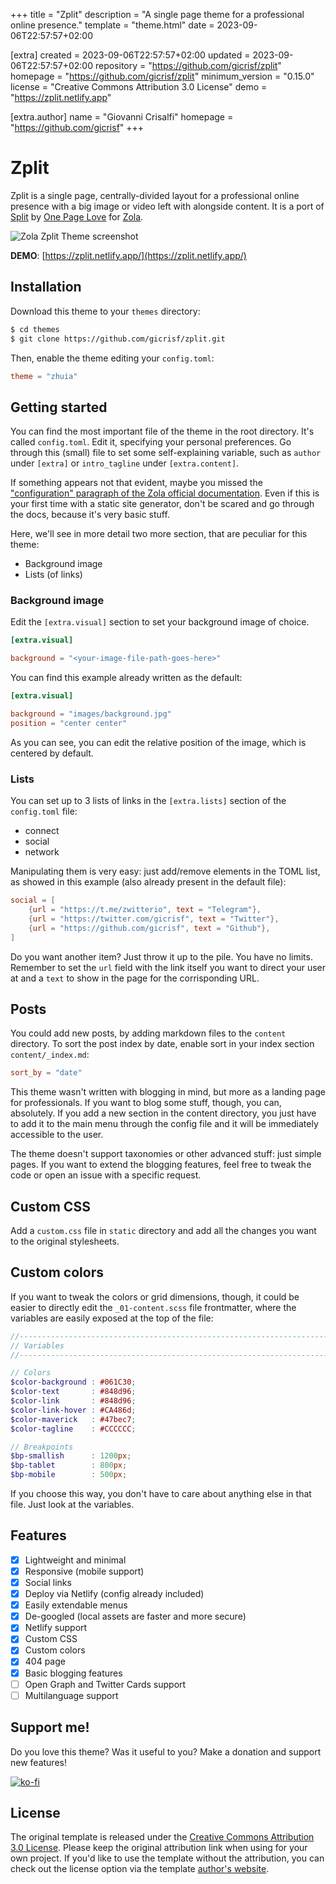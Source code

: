 
+++
title = "Zplit"
description = "A single page theme for a professional online presence."
template = "theme.html"
date = 2023-09-06T22:57:57+02:00

[extra]
created = 2023-09-06T22:57:57+02:00
updated = 2023-09-06T22:57:57+02:00
repository = "https://github.com/gicrisf/zplit"
homepage = "https://github.com/gicrisf/zplit"
minimum_version = "0.15.0"
license = "Creative Commons Attribution 3.0 License"
demo = "https://zplit.netlify.app"

[extra.author]
name = "Giovanni Crisalfi"
homepage = "https://github.com/gicrisf"
+++        

# Zplit

Zplit is a single page, centrally-divided layout for a professional online presence with a big image or video left with alongside content. It is a port of [Split](//onepagelove.com/split) by [One Page Love](//onepagelove.com) for [Zola](https://www.getzola.org/).

![Zola Zplit Theme screenshot](screenshot.png)

**DEMO**: [https://zplit.netlify.app/](https://zplit.netlify.app/)

## Installation

Download this theme to your `themes` directory:

```bash
$ cd themes
$ git clone https://github.com/gicrisf/zplit.git
```

Then, enable the theme editing your `config.toml`:

```toml
theme = "zhuia"
```

## Getting started

You can find the most important file of the theme in the root directory. It's called `config.toml`.
Edit it, specifying your personal preferences. Go through this (small) file to set some self-explaining variable, such as `author` under `[extra]` or `intro_tagline` under `[extra.content]`. 

If something appears not that evident, maybe you missed the ["configuration" paragraph of the Zola official documentation](https://www.getzola.org/documentation/getting-started/configuration/). Even if this is your first time with a static site generator, don't be scared and go through the docs, because it's very basic stuff.

Here, we'll see in more detail two more section, that are peculiar for this theme:
- Background image
- Lists (of links)

### Background image

Edit the `[extra.visual]` section to set your background image of choice.

```toml
[extra.visual]

background = "<your-image-file-path-goes-here>"
```

You can find this example already written as the default:

```toml
[extra.visual]

background = "images/background.jpg"
position = "center center"
```

As you can see, you can edit the relative position of the image, which is centered by default.

### Lists

You can set up to 3 lists of links in the `[extra.lists]` section of the `config.toml` file: 
- connect
- social
- network

Manipulating them is very easy: just add/remove elements in the TOML list, as showed in this example (also already present in the default file):

``` toml
social = [
    {url = "https://t.me/zwitterio", text = "Telegram"},
    {url = "https://twitter.com/gicrisf", text = "Twitter"},
    {url = "https://github.com/gicrisf", text = "Github"},
]
```

Do you want another item? Just throw it up to the pile. You have no limits.
Remember to set the `url` field with the link itself you want to direct your user at and a `text` to show in the page for the corrisponding URL.

## Posts

You could add new posts, by adding markdown files to the `content` directory.
To sort the post index by date, enable sort in your index section `content/_index.md`:

```toml
sort_by = "date"
```

This theme wasn't written with blogging in mind, but more as a landing page for professionals. If you want to blog some stuff, though, you can, absolutely. If you add a new section in the content directory, you just have to add it to the main menu through the config file and it will be immediately accessible to the user.

The theme doesn't support taxonomies or other advanced stuff: just simple pages. If you want to extend the blogging features, feel free to tweak the code or open an issue with a specific request.

## Custom CSS

Add a `custom.css` file in `static` directory and add all the changes you want to the original stylesheets. 

## Custom colors

If you want to tweak the colors or grid dimensions, though, it could be easier to directly edit the `_01-content.scss` file frontmatter, where the variables are easily exposed at the top of the file:

``` scss
//-------------------------------------------------------------------------------
// Variables
//-------------------------------------------------------------------------------

// Colors
$color-background : #061C30;
$color-text       : #848d96;
$color-link       : #848d96;
$color-link-hover : #CA486d;
$color-maverick   : #47bec7;
$color-tagline    : #CCCCCC;

// Breakpoints
$bp-smallish      : 1200px;
$bp-tablet        : 800px;
$bp-mobile        : 500px;
```

If you choose this way, you don't have to care about anything else in that file. Just look at the variables.

## Features

- [x] Lightweight and minimal
- [x] Responsive (mobile support)
- [x] Social links
- [x] Deploy via Netlify (config already included)
- [x] Easily extendable menus
- [x] De-googled (local assets are faster and more secure)
- [x] Netlify support
- [x] Custom CSS
- [x] Custom colors
- [x] 404 page
- [x] Basic blogging features
- [ ] Open Graph and Twitter Cards support
- [ ] Multilanguage support

## Support me!

Do you love this theme? Was it useful to you? Make a donation and support new features!

[![ko-fi](https://ko-fi.com/img/githubbutton_sm.svg)](https://ko-fi.com/V7V425BFU)

## License

The original template is released under the [Creative Commons Attribution 3.0 License](//github.com/escalate/hugo-split-theme/blob/master/LICENSE.md). Please keep the original attribution link when using for your own project. If you'd like to use the template without the attribution, you can check out the license option via the template [author's website](//onepagelove.com/split).

        